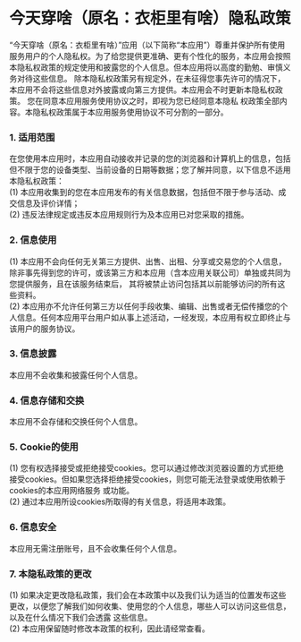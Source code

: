 # 今天穿啥（原名：衣柜里有啥）隐私政策
“今天穿啥（原名：衣柜里有啥）”应用（以下简称“本应用”）尊重并保护所有使用服务用户的个人隐私权。为了给您提供更准确、更有个性化的服务，本应用会按照本隐私权政策的规定使用和披露您的个人信息。但本应用将以高度的勤勉、审慎义务对待这些信息。 除本隐私权政策另有规定外，在未征得您事先许可的情况下，本应用不会将这些信息对外披露或向第三方提供。本应用会不时更新本隐私权政策。 您在同意本应用服务使用协议之时，即视为您已经同意本隐私 权政策全部内容。本隐私权政策属于本应用服务使用协议不可分割的一部分。

### 1. 适用范围
在您使用本应用时，本应用自动接收并记录的您的浏览器和计算机上的信息，包括但不限于您的设备类型、当前设备的日期等数据；您了解并同意，以下信息不适用本隐私权政策：<br>
(1) 本应用收集到的您在本应用发布的有关信息数据，包括但不限于参与活动、成交信息及评价详情；<br>
(2) 违反法律规定或违反本应用规则行为及本应用已对您采取的措施。

### 2. 信息使用
(1) 本应用不会向任何无关第三方提供、出售、出租、分享或交易您的个人信息，除非事先得到您的许可，或该第三方和本应用（含本应用关联公司）单独或共同为您提供服务，且在该服务结束后， 其将被禁止访问包括其以前能够访问的所有这些资料。<br>
(2) 本应用亦不允许任何第三方以任何手段收集、编辑、出售或者无偿传播您的个人信息。任何本应用平台用户如从事上述活动，一经发现，本应用有权立即终止与该用户的服务协议。

### 3. 信息披露
本应用不会收集和披露任何个人信息。

### 4. 信息存储和交换
本应用不会存储和交换任何个人信息。

### 5. Cookie的使用
(1) 您有权选择接受或拒绝接受cookies。您可以通过修改浏览器设置的方式拒绝接受cookies。但如果您选择拒绝接受cookies，则您可能无法登录或使用依赖于cookies的本应用网络服务 或功能。<br>
(2) 通过本应用所设cookies所取得的有关信息，将适用本政策。

### 6. 信息安全
本应用无需注册账号，且不会收集任何个人信息。

### 7. 本隐私政策的更改
(1) 如果决定更改隐私政策，我们会在本政策中以及我们认为适当的位置发布这些更改，以便您了解我们如何收集、使用您的个人信息，哪些人可以访问这些信息，以及在什么情况下我们会透露 这些信息。<br>
(2) 本应用保留随时修改本政策的权利，因此请经常查看。
